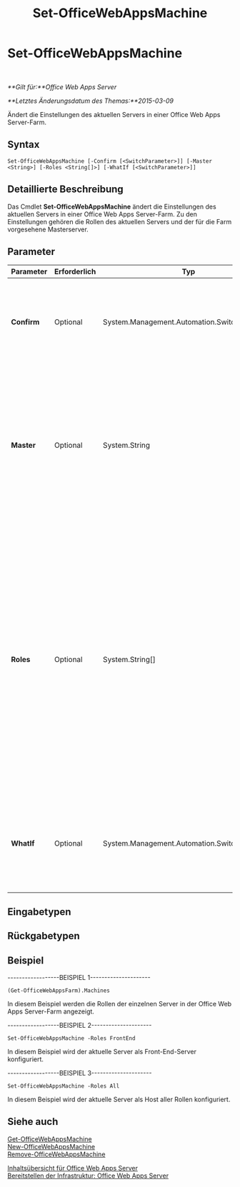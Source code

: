 ﻿---
title: Set-OfficeWebAppsMachine
TOCTitle: Set-OfficeWebAppsMachine
ms:assetid: aeba2638-be88-4030-80fe-7e4bcd30309b
ms:mtpsurl: https://technet.microsoft.com/de-de/library/JJ219448(v=office.15)
ms:contentKeyID: 49633179
ms.date: 12/22/2017
mtps_version: v=office.15
ms.translationtype: HT
---

# Set-OfficeWebAppsMachine

 

_**Gilt für:**Office Web Apps Server_

_**Letztes Änderungsdatum des Themas:**2015-03-09_

Ändert die Einstellungen des aktuellen Servers in einer Office Web Apps Server-Farm.

## Syntax

    Set-OfficeWebAppsMachine [-Confirm [<SwitchParameter>]] [-Master <String>] [-Roles <String[]>] [-WhatIf [<SwitchParameter>]]

## Detaillierte Beschreibung

Das Cmdlet **Set-OfficeWebAppsMachine** ändert die Einstellungen des aktuellen Servers in einer Office Web Apps Server-Farm. Zu den Einstellungen gehören die Rollen des aktuellen Servers und der für die Farm vorgesehene Masterserver.

## Parameter


<table>
<colgroup>
<col style="width: 25%" />
<col style="width: 25%" />
<col style="width: 25%" />
<col style="width: 25%" />
</colgroup>
<thead>
<tr class="header">
<th>Parameter</th>
<th>Erforderlich</th>
<th>Typ</th>
<th>Beschreibung</th>
</tr>
</thead>
<tbody>
<tr class="odd">
<td><p><strong>Confirm</strong></p></td>
<td><p>Optional</p></td>
<td><p>System.Management.Automation.SwitchParameter</p></td>
<td><p>Fordert Sie vor der Ausführung eines Befehls zur Bestätigung auf. Um weitere Informationen zu erhalten, geben Sie den folgenden Befehl ein: <strong>get-help about_commonparameters</strong></p></td>
</tr>
<tr class="even">
<td><p><strong>Master</strong></p></td>
<td><p>Optional</p></td>
<td><p>System.String</p></td>
<td><p></p>
<p>Gibt den Server an, auf dem die Konfigurationsdateien des Masterservers der Farm gespeichert sind.</p>
<p>Wenn Sie den lokalen Server als Masterserver festlegen, müssen Sie <strong>Set-OfficeWebAppsMachine -Master</strong> auf allen restlichen Servern in der Office Web Apps Server-Farm so ausführen, dass diese auf den neuen Masterserver verwiesen werden.</p></td>
</tr>
<tr class="odd">
<td><p><strong>Roles</strong></p></td>
<td><p>Optional</p></td>
<td><p>System.String[]</p></td>
<td><p>Gibt die Liste der (durch Kommas getrennten) Serverrollen an, die dem lokalen Server zugewiesen werden sollen.</p>
<p>Es gibt folgende Rollentypen:</p>
<p><strong>All</strong></p>
<p><strong>FrontEnd</strong></p>
<p><strong>WordBackEnd</strong></p>
<p><strong>ExcelBackEnd</strong></p>
<p><strong>PowerPointBackEnd</strong></p>
<div class="alert">

> [!IMPORTANT]
> Ausdrücklich empfohlen wird, auf allen Servern in einer Office Web Apps Server-Farm alle Rollen auszuführen. Das Zuweisen von Rollen ist erst sinnvoll, wenn die Office Web Apps Server-Farm mindestens ca. 50&nbsp;Server enthält.


</div></td>
</tr>
<tr class="even">
<td><p><strong>WhatIf</strong></p></td>
<td><p>Optional</p></td>
<td><p>System.Management.Automation.SwitchParameter</p></td>
<td><p>Zeigt eine Meldung an, die die Auswirkung des Befehls beschreibt, anstatt den Befehl auszuführen. Um weitere Informationen zu erhalten, geben Sie den folgenden Befehl ein: <strong>get-help about_commonparameters</strong></p></td>
</tr>
</tbody>
</table>


## Eingabetypen

## Rückgabetypen

## Beispiel

\------------------BEISPIEL 1---------------------

    (Get-OfficeWebAppsFarm).Machines

In diesem Beispiel werden die Rollen der einzelnen Server in der Office Web Apps Server-Farm angezeigt.

\------------------BEISPIEL 2---------------------

    Set-OfficeWebAppsMachine -Roles FrontEnd

In diesem Beispiel wird der aktuelle Server als Front-End-Server konfiguriert.

\------------------BEISPIEL 3---------------------

    Set-OfficeWebAppsMachine -Roles All

In diesem Beispiel wird der aktuelle Server als Host aller Rollen konfiguriert.

## Siehe auch


[Get-OfficeWebAppsMachine](get-officewebappsmachine.md)  
[New-OfficeWebAppsMachine](new-officewebappsmachine.md)  
[Remove-OfficeWebAppsMachine](remove-officewebappsmachine.md)  


[Inhaltsübersicht für Office Web Apps Server](content-roadmap-for-office-web-apps-server.md)  
[Bereitstellen der Infrastruktur: Office Web Apps Server](deploy-the-infrastructure-office-web-apps-server.md)  
  

[](deploy-the-infrastructure-office-web-apps-server.md)

